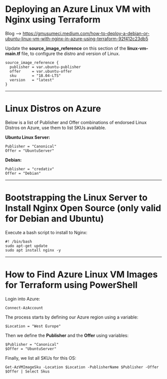 # Deploying an Azure Linux VM with Nginx using Terraform

Blog --> https://gmusumeci.medium.com/how-to-deploy-a-debian-or-ubuntu-linux-vm-with-nginx-in-azure-using-terraform-92f412c23db5

Update the **source_image_reference** on this section of the **linux-vm-main.tf** file, to configure the distro and version of Linux.

```
source_image_reference {
  publisher = var.ubuntu-publisher
  offer     = var.ubuntu-offer
  sku       = "18.04-LTS" 
  version   = "latest"
}
```

---

# Linux Distros on Azure

Below is a list of Publisher and Offer combinations of endorsed Linux Distros on Azure, use them to list SKUs available.

**Ubuntu Linux Server:**

```
Publisher = "Canonical"
Offer = "UbuntuServer"
```

**Debian:**

```
Publisher = "credativ"
Offer = "Debian"
```

---

# Bootstrapping the Linux Server to Install Nginx Open Source (only valid for Debian and Ubuntu)

Execute a bash script to install to Nginx:

```
#! /bin/bash
sudo apt-get update
sudo apt install nginx -y
```

----

# How to Find Azure Linux VM Images for Terraform using PowerShell

Login into Azure: 

```
Connect-AzAccount
```

The process starts by defining our Azure region using a variable:

```
$Location = "West Europe"
```

Then we define the **Publisher** and the **Offer** using variables: 

```
$Publisher = "Canonical"
$Offer = "UbuntuServer"
```

Finally, we list all SKUs for this OS:

```
Get-AzVMImageSku -Location $Location -PublisherName $Publisher -Offer $Offer | Select Skus
```
